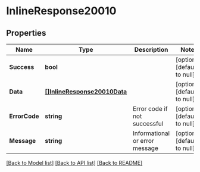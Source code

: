 # InlineResponse20010

## Properties
Name | Type | Description | Notes
------------ | ------------- | ------------- | -------------
**Success** | **bool** |  | [optional] [default to null]
**Data** | [**[]InlineResponse20010Data**](inline_response_200_10_data.md) |  | [optional] [default to null]
**ErrorCode** | **string** | Error code if not successful | [optional] [default to null]
**Message** | **string** | Informational or error message | [optional] [default to null]

[[Back to Model list]](../README.md#documentation-for-models) [[Back to API list]](../README.md#documentation-for-api-endpoints) [[Back to README]](../README.md)

